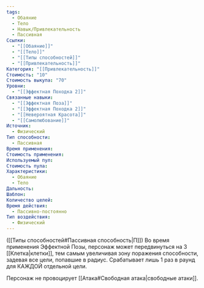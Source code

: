 ```yaml
---
tags:
  - Обаяние
  - Тело
  - Навык/Привлекательность
  - Пассивная
Ссылки:
  - "[[Обаяние]]"
  - "[[Тело]]"
  - "[[Типы способностей]]"
  - "[[Привлекательность]]"
Категория: "[[Привлекательность]]"
Стоимость: "10"
Стоимость выкупа: "70"
Уровни:
  - "[[Эффектная Походка 2]]"
Связанные навыки:
  - "[[Эффектная Поза]]"
  - "[[Эффектная Походка 2]]"
  - "[[Невероятная Красота]]"
  - "[[Самолюбование]]"
Источник:
  - Физический
Тип способности:
  - Пассивная
Время применения: 
Стоимость применения: 
Используемый пул: 
Стоимость пула: 
Характеристики:
  - Обаяние
  - Тело
Дальность: 
Шаблон: 
Количество целей: 
Время действия:
  - Пассивно-постоянно
Тип воздействия:
  - Физический
---
```

([[Типы способностей#Пассивная способность|П]]) Во время применения Эффектной Позы, персонаж может передвинуться на 3 [[Клетка|клетки]], тем самым увеличивая зону поражения способности, задевая все цели, попавшие в радиус. Срабатывает лишь 1 раз в раунд для КАЖДОЙ отдельной цели. 

Персонаж не провоцирует [[Атака#Свободная атака|свободные атаки]].